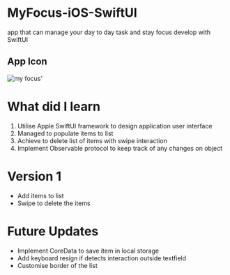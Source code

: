 # MyFocus-iOS-SwiftUI

app that can manage your day to day task and stay focus develop with SwiftUI

## App Icon
![my focus'](https://user-images.githubusercontent.com/59039044/127082294-7472ee06-47aa-4916-ab9f-548ff4dbe272.png)


# What did I learn

1. Utilise Apple SwiftUI framework to design application user interface
2. Managed to populate items to list
3. Achieve to delete list of items with swipe interaction
4. Implement Observable protocol to keep track of any changes on object 


# Version 1

- Add items to list
- Swipe to delete the items


# Future Updates

- Implement CoreData to save item in local storage
- Add keyboard resign if detects interaction outside textfield
- Customise border of the list
